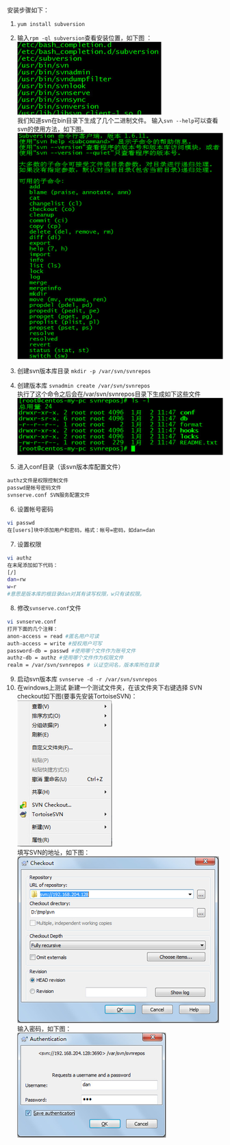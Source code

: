 安装步骤如下：  
1. `yum install subversion`
2. 输入`rpm -ql subversion`查看安装位置，如下图  ：  
![](_v_images/_1554712471_31646.jpeg)  
我们知道svn在bin目录下生成了几个二进制文件。
输入`svn --help`可以查看svn的使用方法，如下图。  
![](_v_images/_1554712629_13749.jpeg)  
3. 创建svn版本库目录
`mkdir -p /var/svn/svnrepos`
4. 创建版本库
`svnadmin create /var/svn/svnrepos`  
执行了这个命令之后会在/var/svn/svnrepos目录下生成如下这些文件  
![](_v_images/_1554712714_3951.jpeg)  

5. 进入conf目录（该svn版本库配置文件）
```bash
authz文件是权限控制文件
passwd是帐号密码文件
svnserve.conf SVN服务配置文件
```
6. 设置帐号密码
```bash
vi passwd
在[users]块中添加用户和密码，格式：帐号=密码，如dan=dan
```
7. 设置权限
```bash
vi authz
在末尾添加如下代码：
[/]
dan=rw
w=r
#意思是版本库的根目录dan对其有读写权限，w只有读权限。
```
8. 修改`svnserve.conf`文件
```bash
vi svnserve.conf
打开下面的几个注释：
anon-access = read #匿名用户可读
auth-access = write #授权用户可写
password-db = passwd #使用哪个文件作为账号文件
authz-db = authz #使用哪个文件作为权限文件
realm = /var/svn/svnrepos # 认证空间名，版本库所在目录
```
9. 启动svn版本库    `svnserve -d -r /var/svn/svnrepos`
10. 在windows上测试 新建一个测试文件夹，在该文件夹下右键选择 SVN checkout如下图(要事先安装TortoiseSVN)：  
![](_v_images/_1554712859_26543.jpeg)  
填写SVN的地址，如下图：  
![](_v_images/_1554712886_30294.jpeg)  
输入密码，如下图：  
![](_v_images/_1554712933_27935.jpeg)  
